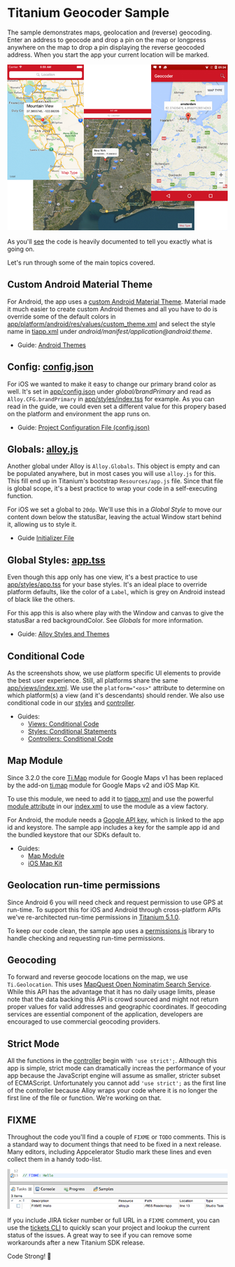 # Titanium Geocoder Sample
The sample demonstrates maps, geolocation and (reverse) geocoding. Enter an address to geocode and drop a pin on the map or longpress anywhere on the map to drop a pin displaying the reverse geocoded address. When you start the app your current location will be marked.

![screenshots](documentation/screenshots.png)

As you'll [see](app/controllers/index.js) the code is heavily documented to tell you exactly what is going on.

Let's run through some of the main topics covered.

## Custom Android Material Theme
For Android, the app uses a [custom Android Material Theme](http://docs.appcelerator.com/platform/latest/#!/guide/Android_Themes-section-34636181_AndroidThemes-MaterialTheme). Material made it much easier to create custom Android themes and all you have to do is override some of the default colors in [app/platform/android/res/values/custom_theme.xml](app/platform/android/res/values/custom_theme.xml) and select the style name in [tiapp.xml](tiapp.xml) under *android/manifest/application@android:theme*.

* Guide: [Android Themes](http://docs.appcelerator.com/platform/latest/#!/guide/Android_Themes)

## Config: [config.json](app/config.json)
For iOS we wanted to make it easy to change our primary brand color as well. It's set in [app/config.json](alloy/app/config.json) under *global/brandPrimary* and read as `Alloy.CFG.brandPrimary` in [app/styles/index.tss](app/styles/index.tss) for example. As you can read in the guide, we could even set a different value for this propery based on the platform and environment the app runs on.

* Guide: [Project Configuration File (config.json)](http://docs.appcelerator.com/platform/latest/#!/guide/Project_Configuration_File_(config.json))

## Globals: [alloy.js](app/alloy.js)
Another global under Alloy is `Alloy.Globals`. This object is empty and can be populated anywhere, but in most cases you will use `alloy.js` for this. This fill end up in Titanium's bootstrap `Resources/app.js` file. Since that file is global scope, it's a best practice to wrap your code in a self-executing function.

For iOS we set a global to `20dp`. We'll use this in a *Global Style* to move our content down below the statusBar, leaving the actual Window start behind it, allowing us to style it.

* Guide [Initializer File](http://docs.appcelerator.com/platform/latest/#!/guide/Alloy_Controllers-section-34636384_AlloyControllers-InitializerFile(alloy.js))

## Global Styles: [app.tss](app/styles/app.tss)
Even though this app only has one view, it's a best practice to use [app/styles/app.tss](app/styles/app.tss) for your base styles. It's an ideal place to override platform defaults, like the color of a `Label`, which is grey on Android instead of black like the others.

For this app this is also where play with the Window and canvas to give the statusBar a red backgroundColor. See *Globals* for more information.

* Guide: [Alloy Styles and Themes](http://docs.appcelerator.com/platform/latest/#!/guide/Alloy_Styles_and_Themes)

## Conditional Code
As the screenshots show, we use platform specific UI elements to provide the best user experience. Still, all platforms share the same [app/views/index.xml](app/views/index.xml). We use the `platform="<os>"` attribute to determine on which platform(s) a view (and it's descendants) should render. We also use conditional code in our [styles](app/styles/app.tss) and [controller](app/controllers/index.js).

* Guides:
  * [Views: Conditional Code](http://docs.appcelerator.com/platform/latest/#!/guide/Alloy_XML_Markup-section-35621528_AlloyXMLMarkup-ConditionalCode)
  * [Styles: Conditional Statements](http://docs.appcelerator.com/platform/latest/#!/guide/Alloy_Styles_and_Themes-section-35621526_AlloyStylesandThemes-ExampleusingConditionalStatements)
  * [Controllers: Conditional Code](http://docs.appcelerator.com/platform/latest/#!/guide/Alloy_Controllers-section-34636384_AlloyControllers-ConditionalCode)

## Map Module
Since 3.2.0 the core [Ti.Map](http://docs.appcelerator.com/platform/latest/#!/api/Titanium.Map) module for Google Maps v1 has been replaced by the add-on [ti.map](http://docs.appcelerator.com/platform/latest/#!/api/Modules.Map) module for Google Maps v2 and iOS Map Kit.

To use this module, we need to add it to [tiapp.xml](tiapp.xml) and use the powerful [module attribute](http://docs.appcelerator.com/platform/latest/#!/guide/Alloy_XML_Markup-section-35621528_AlloyXMLMarkup-ModuleAttribute) in our [index.xml](app/views/index.xml) to use the module as a view factory.

For Android, the module needs a [Google API key](http://docs.appcelerator.com/platform/latest/#!/guide/Google_Maps_v2_for_Android-section-36739898_GoogleMapsv2forAndroid-ObtainandAddaGoogleAPIKey), which is linked to the app id and keystore. The sample app includes a key for the sample app id and the bundled keystore that our SDKs default to.

* Guides:
  * [Map Module](http://docs.appcelerator.com/platform/latest/#!/api/Modules.Map)
  * [iOS Map Kit](http://docs.appcelerator.com/platform/latest/#!/guide/iOS_Map_Kit)

## Geolocation run-time permissions
Since Android 6 you will need check and request permission to use GPS at run-time. To support this for iOS and Android through cross-platform APIs we've re-architected run-time permissions in [Titanium 5.1.0](http://www.appcelerator.com/blog/2015/11/titanium-5-1-0-sample-app/).

To keep our code clean, the sample app uses a [permissions.js](app/lib/permissions.js) library to handle checking and requesting run-time permissions.

## Geocoding
To forward and reverse geocode locations on the map, we use `Ti.Geolocation`. This uses [MapQuest Open Nominatim Search Service](http://open.mapquestapi.com/nominatim/). While this API has the advantage that it has no daily usage limits, please note that the data backing this API is crowd sourced and might not return proper values for valid addresses and geographic coordinates. If geocoding services are essential component of the application, developers are encouraged to use commercial geocoding providers.

## Strict Mode
All the functions in the [controller](app/controllers/index.js) begin with `'use strict';`. Although this app is simple, strict mode can dramatically increas the performance of your app because the JavaScript engine will assume as smaller, stricter subset of ECMAScript. Unfortunately you cannot add `'use strict';` as the first line of the controller because Alloy wraps your code where it is no longer the first line of the file or function. We're working on that.

## FIXME
Throughout the code you'll find a couple of `FIXME` or `TODO` comments. This is a standard way to document things that need to be fixed in a next release. Many editors, including Appcelerator Studio mark these lines and even collect them in a handy todo-list.

![screenshots](documentation/tasks.png)

If you include JIRA ticker number or full URL in a `FIXME` comment, you can use the [tickets CLI](npmjs.com/tickets) to quickly scan your project and lookup the current status of the issues. A great way to see if you can remove some workarounds after a new Titanium SDK release.

Code Strong! 🚀
